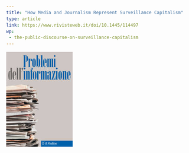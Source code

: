 ```yaml
---
title: "How Media and Journalism Represent Surveillance Capitalism"
type: article
link: https://www.rivisteweb.it/doi/10.1445/114497
wp:
 - the-public-discourse-on-surveillance-capitalism
---
```


![{title}](./image.jpg)
